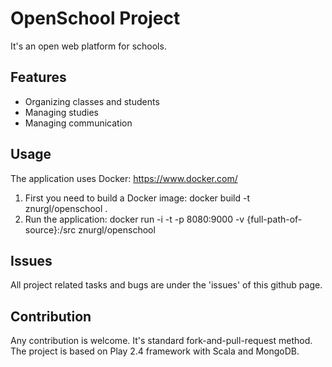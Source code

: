 # OpenSchool Project
It's an open web platform for schools. 

## Features
 - Organizing classes and students
 - Managing studies
 - Managing communication

## Usage
The application uses Docker: https://www.docker.com/
 1. First you need to build a Docker image: docker build -t znurgl/openschool .
 2. Run the application: docker run -i -t -p 8080:9000 -v {full-path-of-source}:/src znurgl/openschool

## Issues
All project related tasks and bugs are under the 'issues' of this github page.

## Contribution
Any contribution is welcome. It's standard fork-and-pull-request method. The project is based on Play 2.4 framework with Scala and MongoDB. 

